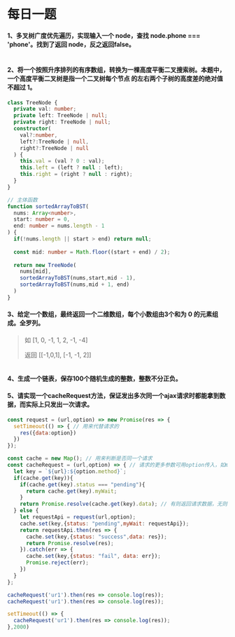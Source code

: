 # 每日一题

#### 1、多叉树广度优先遍历，实现输入一个 node，查找 node.phone === 'phone'。找到了返回 node，反之返回false。
```typescript

```
#### 2、将一个按照升序排列的有序数组，转换为一棵高度平衡二叉搜索树。本题中，一个高度平衡二叉树是指一个二叉树每个节点 的左右两个子树的高度差的绝对值不超过 1。
```typescript
class TreeNode {
  private val: number;
  private left: TreeNode | null;
  private right: TreeNode | null;
  constructor(
    val?:number,
    left?:TreeNode | null,
    right?:TreeNode | null
  ) {
    this.val = (val ? 0 : val);
    this.left = (left ? null : left);
    this.right = (right ? null : right);
  }
}

// 主体函数
function sortedArrayToBST(
  nums: Array<number>,
  start: number = 0,
  end: number = nums.length - 1
) {
  if(!nums.length || start > end) return null;
  
  const mid: number = Math.floor((start + end) / 2);
  
  return new TreeNode(
    nums[mid],
    sortedArrayToBST(nums,start,mid - 1),
    sortedArrayToBST(nums,mid + 1, end)
  )
}
```
#### 3、给定一个数组，最终返回一个二维数组，每个小数组由3个和为 0 的元素组成。全罗列。
> 如 [1, 0, -1, 1, 2, -1, -4]
>
> 返回 [[-1,0,1], [-1, -1, 2]]    
```typescript

```

#### 4、生成一个链表，保存100个随机生成的整数，整数不分正负。

#### 5、请实现一个cacheRequest方法，保证发出多次同一个ajax请求时都能拿到数据，而实际上只发出一次请求。
```javascript
const request = (url,option) => new Promise(res => {
  setTimeout(() => { // 用来代替请求的
    res({data:option})
  })
});

const cache = new Map(); // 用来判断是否同一个请求
const cacheRequest = (url,option) => { // 请求的更多参数可用option传入，如method,
  let key = `${url}:${option.method}`;
  if(cache.get(key)){
    if(cache.get(key).status === "pending"){
      return cache.get(key).myWait;
    }
    return Promise.resolve(cache.get(key).data); // 有则返回请求数据，无则发起请求
  } else {
    let requestApi = request(url,option);
    cache.set(key,{status: "pending",myWait: requestApi});
    return requestApi.then(res => {
      cache.set(key,{status: "success",data: res});
      return Promise.resolve(res);
    }).catch(err => {
      cache.set(key,{status: "fail", data: err});
      Promise.reject(err);
    })
  }
};

cacheRequest('ur1').then(res => console.log(res));
cacheRequest('ur1').then(res => console.log(res));

setTimeout(() => {
  cacheRequest('ur1').then(res => console.log(res));
},2000)
```
